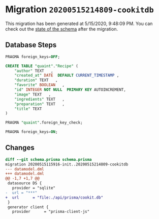 # Migration `20200515214809-cookitdb`

This migration has been generated at 5/15/2020, 9:48:09 PM.
You can check out the [state of the schema](./schema.prisma) after the migration.

## Database Steps

```sql
PRAGMA foreign_keys=OFF;

CREATE TABLE "quaint"."Recipe" (
    "author" TEXT   ,
    "created_at" DATE  DEFAULT CURRENT_TIMESTAMP ,
    "duration" TEXT   ,
    "favorite" BOOLEAN   ,
    "id" INTEGER NOT NULL  PRIMARY KEY AUTOINCREMENT,
    "image" TEXT   ,
    "ingredients" TEXT   ,
    "preparation" TEXT   ,
    "title" TEXT   
) 

PRAGMA "quaint".foreign_key_check;

PRAGMA foreign_keys=ON;
```

## Changes

```diff
diff --git schema.prisma schema.prisma
migration 20200515115916-init..20200515214809-cookitdb
--- datamodel.dml
+++ datamodel.dml
@@ -1,7 +1,7 @@
 datasource DS {
   provider = "sqlite"
-  url = "***"
+  url      = "file:./api/prisma/cookit.db"
 }
 generator client {
   provider      = "prisma-client-js"
```


